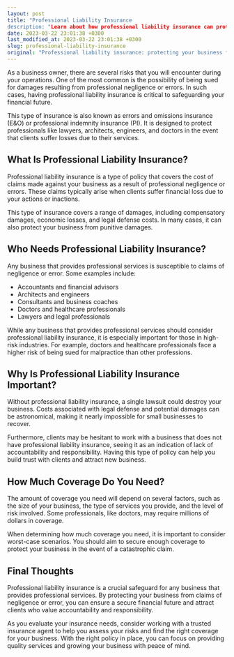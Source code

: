 ```yaml
---
layout: post
title: "Professional Liability Insurance
description: "Learn about how professional liability insurance can protect your business from negligence claims and ensure a secure financial future."
date: 2023-03-22 23:01:38 +0300
last_modified_at: 2023-03-22 23:01:38 +0300
slug: professional-liability-insurance
original: "Professional liability insurance: protecting your business from negligence claims"
---
```

As a business owner, there are several risks that you will encounter during your operations. One of the most common is the possibility of being sued for damages resulting from professional negligence or errors. In such cases, having professional liability insurance is critical to safeguarding your financial future.

This type of insurance is also known as errors and omissions insurance (E&O) or professional indemnity insurance (PI). It is designed to protect professionals like lawyers, architects, engineers, and doctors in the event that clients suffer losses due to their services.

## What Is Professional Liability Insurance?

Professional liability insurance is a type of policy that covers the cost of claims made against your business as a result of professional negligence or errors. These claims typically arise when clients suffer financial loss due to your actions or inactions.

This type of insurance covers a range of damages, including compensatory damages, economic losses, and legal defense costs. In many cases, it can also protect your business from punitive damages.

## Who Needs Professional Liability Insurance?

Any business that provides professional services is susceptible to claims of negligence or error. Some examples include:

- Accountants and financial advisors
- Architects and engineers
- Consultants and business coaches
- Doctors and healthcare professionals
- Lawyers and legal professionals

While any business that provides professional services should consider professional liability insurance, it is especially important for those in high-risk industries. For example, doctors and healthcare professionals face a higher risk of being sued for malpractice than other professions.

## Why Is Professional Liability Insurance Important?

Without professional liability insurance, a single lawsuit could destroy your business. Costs associated with legal defense and potential damages can be astronomical, making it nearly impossible for small businesses to recover.

Furthermore, clients may be hesitant to work with a business that does not have professional liability insurance, seeing it as an indication of lack of accountability and responsibility. Having this type of policy can help you build trust with clients and attract new business.

## How Much Coverage Do You Need?

The amount of coverage you need will depend on several factors, such as the size of your business, the type of services you provide, and the level of risk involved. Some professionals, like doctors, may require millions of dollars in coverage.

When determining how much coverage you need, it is important to consider worst-case scenarios. You should aim to secure enough coverage to protect your business in the event of a catastrophic claim.

## Final Thoughts

Professional liability insurance is a crucial safeguard for any business that provides professional services. By protecting your business from claims of negligence or error, you can ensure a secure financial future and attract clients who value accountability and responsibility.

As you evaluate your insurance needs, consider working with a trusted insurance agent to help you assess your risks and find the right coverage for your business. With the right policy in place, you can focus on providing quality services and growing your business with peace of mind.